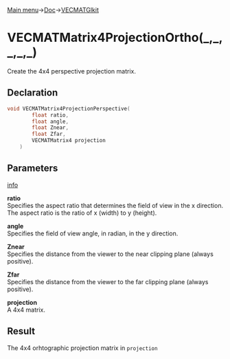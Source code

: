 [Main menu](../../../Readme.md)->[Doc](../../VECMATKit.md)->[VECMATGlkit](../VECMATGlkit.md)

# VECMATMatrix4ProjectionOrtho(\_,\_,\_,\_,\_)
Create the 4x4 perspective projection matrix.

## **Declaration**
```C
void VECMATMatrix4ProjectionPerspective(
		float ratio,
		float angle,
		float Znear,
		float Zfar,
		VECMATMatrix4 projection
	)
```


## **Parameters**
[info](https://www.khronos.org/registry/OpenGL-Refpages/gl2.1/xhtml/gluPerspective.xml)

**ratio**  
Specifies the aspect ratio that determines the field of view in the x direction. The aspect ratio is the ratio of x (width) to y (height).

**angle**  
Specifies the field of view angle, in radian, in the y direction.

**Znear**  
Specifies the distance from the viewer to the near clipping plane (always positive).

**Zfar**  
Specifies the distance from the viewer to the far clipping plane (always positive).

**projection**  
A 4x4 matrix.

## **Result**
The 4x4 orhtographic projection matrix in `projection`
